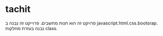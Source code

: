 # tachit
פרויקט זה הוא חנות מחשבים.
פרוייקט זה נבנה ב javascript.html.css.bootsrap.
נבנה בעזרת מחלקות class.
